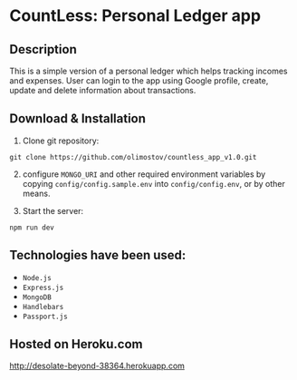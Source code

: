 # CountLess: Personal Ledger app

## Description

This is a simple version of a personal ledger which helps tracking incomes and expenses. User can login to the app using Google profile, create, update and delete information about transactions.

## Download & Installation

1. Clone git repository:

```
git clone https://github.com/olimostov/countless_app_v1.0.git
```

2. configure `MONGO_URI` and other required environment variables by copying `config/config.sample.env` into `config/config.env`, or by other means.

3. Start the server:

```
npm run dev
```

## Technologies have been used:

- `Node.js`
- `Express.js`
- `MongoDB`
- `Handlebars`
- `Passport.js`

## Hosted on Heroku.com

http://desolate-beyond-38364.herokuapp.com
